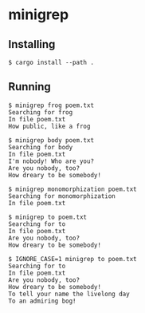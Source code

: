 # minigrep

## Installing

`$ cargo install --path .`

## Running

```
$ minigrep frog poem.txt
Searching for frog
In file poem.txt
How public, like a frog
```

```
$ minigrep body poem.txt
Searching for body
In file poem.txt
I'm nobody! Who are you?
Are you nobody, too?
How dreary to be somebody!
```

```
$ minigrep monomorphization poem.txt
Searching for monomorphization
In file poem.txt
```

```
$ minigrep to poem.txt
Searching for to
In file poem.txt
Are you nobody, too?
How dreary to be somebody!
```

```
$ IGNORE_CASE=1 minigrep to poem.txt
Searching for to
In file poem.txt
Are you nobody, too?
How dreary to be somebody!
To tell your name the livelong day
To an admiring bog!
```